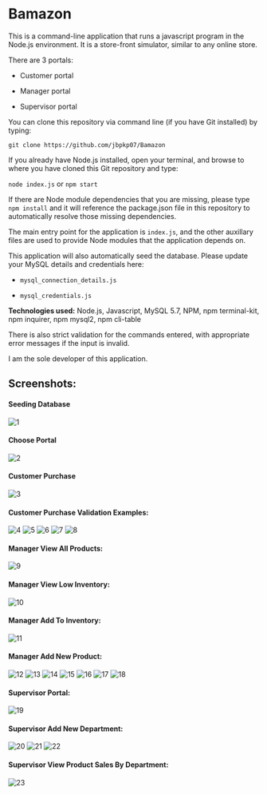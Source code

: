 # Bamazon

This is a command-line application that runs a javascript program in the Node.js environment. It is a store-front simulator, similar to any online store. 

There are 3 portals:

  * Customer portal
    
  * Manager portal
    
  * Supervisor portal

You can clone this repository via command line (if you have Git installed) by typing:  

`git clone https://github.com/jbpkp07/Bamazon`

If you already have Node.js installed, open your terminal, and browse to where you have cloned this Git repository and type:  

`node index.js` or `npm start`

If there are Node module dependencies that you are missing, please type `npm install` and it will reference the package.json file in this repository to automatically resolve those missing dependencies.

The main entry point for the application is `index.js`, and the other auxillary files are used to provide Node modules that the application depends on.

This application will also automatically seed the database. Please update your MySQL details and credentials here:

 *  `mysql_connection_details.js`
    
 *  `mysql_credentials.js`

**Technologies used:**  Node.js, Javascript, MySQL 5.7, NPM, npm terminal-kit, npm inquirer, npm mysql2, npm cli-table

There is also strict validation for the commands entered, with appropriate error messages if the input is invalid.

I am the sole developer of this application.


## Screenshots:

#### Seeding Database

![1](https://github.com/jbpkp07/Bamazon/blob/master/images/1-seedDatabase.png)

#### Choose Portal

![2](https://github.com/jbpkp07/Bamazon/blob/master/images/2-choosePortal.png)

#### Customer Purchase

![3](https://github.com/jbpkp07/Bamazon/blob/master/images/3-customerPurchase.png)

#### Customer Purchase Validation Examples:

![4](https://github.com/jbpkp07/Bamazon/blob/master/images/4-customerPurchaseValidation.png)
![5](https://github.com/jbpkp07/Bamazon/blob/master/images/5-customerPurchaseValidation.png)
![6](https://github.com/jbpkp07/Bamazon/blob/master/images/6-customerPurchaseValidation.png)
![7](https://github.com/jbpkp07/Bamazon/blob/master/images/7-customerPurchaseValidation.png)
![8](https://github.com/jbpkp07/Bamazon/blob/master/images/8-customerPurchaseValidation.png)

#### Manager View All Products:

![9](https://github.com/jbpkp07/Bamazon/blob/master/images/9-managerViewAllProducts.png)

#### Manager View Low Inventory:

![10](https://github.com/jbpkp07/Bamazon/blob/master/images/10-managerViewLowInventory.png)

#### Manager Add To Inventory:

![11](https://github.com/jbpkp07/Bamazon/blob/master/images/11-managerAddToInventory.png)

#### Manager Add New Product:

![12](https://github.com/jbpkp07/Bamazon/blob/master/images/12-managerAddNewProduct.png)
![13](https://github.com/jbpkp07/Bamazon/blob/master/images/13-managerAddNewProduct.png)
![14](https://github.com/jbpkp07/Bamazon/blob/master/images/14-managerAddNewProduct.png)
![15](https://github.com/jbpkp07/Bamazon/blob/master/images/15-managerAddNewProduct.png)
![16](https://github.com/jbpkp07/Bamazon/blob/master/images/16-managerAddNewProduct.png)
![17](https://github.com/jbpkp07/Bamazon/blob/master/images/17-managerAddNewProduct.png)
![18](https://github.com/jbpkp07/Bamazon/blob/master/images/18-managerAddNewProduct.png)

#### Supervisor Portal:

![19](https://github.com/jbpkp07/Bamazon/blob/master/images/19-supervisorPortal.png)

#### Supervisor Add New Department:

![20](https://github.com/jbpkp07/Bamazon/blob/master/images/20-supervisorAddNewDepartment.png)
![21](https://github.com/jbpkp07/Bamazon/blob/master/images/21-supervisorAddNewDepartment.png)
![22](https://github.com/jbpkp07/Bamazon/blob/master/images/22-supervisorAddNewDepartment.png)

#### Supervisor View Product Sales By Department:

![23](https://github.com/jbpkp07/Bamazon/blob/master/images/23-supervisorViewSalesByDepartment.png)

